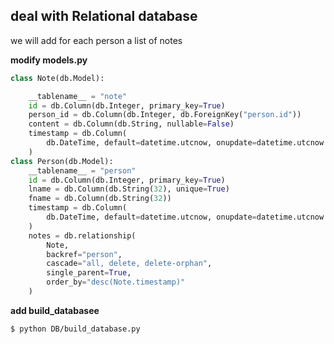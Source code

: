 ## deal with Relational database


we will add for each person a list of notes

**modify models.py**

```python
class Note(db.Model):

    __tablename__ = "note"
    id = db.Column(db.Integer, primary_key=True)
    person_id = db.Column(db.Integer, db.ForeignKey("person.id"))
    content = db.Column(db.String, nullable=False)
    timestamp = db.Column(
        db.DateTime, default=datetime.utcnow, onupdate=datetime.utcnow
    )
class Person(db.Model):
    __tablename__ = "person"
    id = db.Column(db.Integer, primary_key=True)
    lname = db.Column(db.String(32), unique=True)
    fname = db.Column(db.String(32))
    timestamp = db.Column(
        db.DateTime, default=datetime.utcnow, onupdate=datetime.utcnow
    )
    notes = db.relationship(
        Note,
        backref="person",
        cascade="all, delete, delete-orphan",
        single_parent=True,
        order_by="desc(Note.timestamp)"
    )
```

**add build_databasee**
```bash 
$ python DB/build_database.py
```
